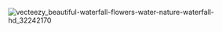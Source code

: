![vecteezy_beautiful-waterfall-flowers-water-nature-waterfall-hd_32242170](https://github.com/user-attachments/assets/a8d3118c-6bd5-4348-ab0f-6d42e97fc69b)

